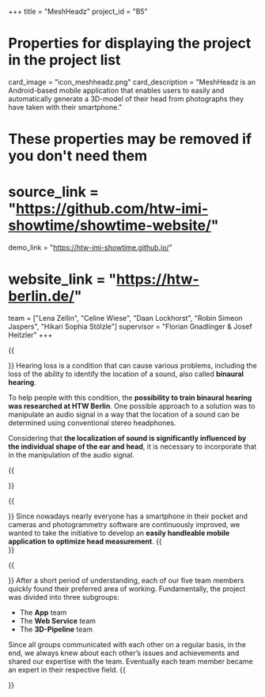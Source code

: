 +++
title = "MeshHeadz"
project_id = "B5"

# Properties for displaying the project in the project list
card_image = "icon_meshheadz.png"
card_description = "MeshHeadz is an Android-based mobile application that enables users to easily and automatically generate a 3D-model of their head from photographs they have taken with their smartphone."


# These properties may be removed if you don't need them
# source_link = "https://github.com/htw-imi-showtime/showtime-website/"
demo_link = "https://htw-imi-showtime.github.io/"
# website_link = "https://htw-berlin.de/"

team = ["Lena Zellin", "Celine Wiese", "Daan Lockhorst", "Robin Simeon Jaspers", "Hikari Sophia Stölzle"]
supervisor = "Florian Gnadlinger & Josef Heitzler"
+++

{{<section title="Context">}}
Hearing loss is a condition that can cause various problems, including the loss of the ability to identify the location of a sound, also called **binaural hearing**.

To help people with this condition, the **possibility to train binaural hearing was researched at HTW Berlin**.
One possible approach to a solution was to manipulate an audio signal in a way that the location of a sound can be determined using conventional stereo headphones.

Considering that **the localization of sound is significantly influenced by the individual shape of the ear and head**, it is necessary to incorporate that in the manipulation of the audio signal.

{{</section>}}

{{<section title="Our Approach To A Solution">}}
Since nowadays nearly everyone has a smartphone in their pocket and cameras and photogrammetry software are continuously improved, we wanted to take the initiative to develop an **easily handleable mobile application to optimize head measurement**.
{{</section>}}


{{<section title="Our Team">}}
After a short period of understanding, each of our five team members quickly found their preferred area of working. Fundamentally, the project was divided into three subgroups:

* The **App** team
* The **Web Service** team
* The **3D-Pipeline** team

Since all groups communicated with each other on a regular basis, in the end, we always knew about each other’s issues and achievements and shared our expertise with the team.
Eventually each team member became an expert in their respective field.
{{</section >}}
